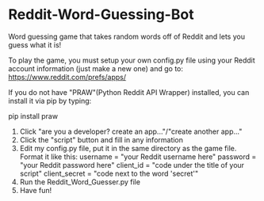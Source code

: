 # Reddit-Word-Guessing-Bot
Word guessing game that takes random words off of Reddit and lets you guess what it is!

To play the game, you must setup your own config.py file using your Reddit account information (just make a new one) and go to:
https://www.reddit.com/prefs/apps/

If you do not have "PRAW"(Python Reddit API Wrapper) installed, you can install it via pip by typing:

pip install praw

1) Click "are you a developer? create an app..."/"create another app..."
2) Click the "script" button and fill in any information
3) Edit my config.py file, put it in the same directory as the game file.
     Format it like this:
        username = "your Reddit username here"
        password = "your Reddit password here"
        client_id = "code under the title of your script"
        client_secret =	"code next to the word 'secret'"
4) Run the Reddit_Word_Guesser.py file
5) Have fun!
